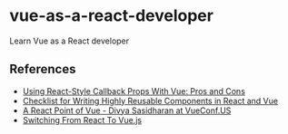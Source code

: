 # vue-as-a-react-developer
Learn Vue as a React developer

## References

* [Using React-Style Callback Props With Vue: Pros and Cons](https://vuejsdevelopers.com/2018/07/30/callback-props-vs-emitting-events/?jsdojo_id=fb_cbp)
* [Checklist for Writing Highly Reusable Components in React and Vue](https://hackernoon.com/checklist-for-writing-highly-reusable-components-in-react-and-vue-531f963864bd)
* [A React Point of Vue - Divya Sasidharan at VueConf.US](https://youtu.be/5TgvhATYm3Q)
* [Switching From React To Vue.js](https://medium.com/js-dojo/switching-from-react-to-vue-js-badf34565a2d)
